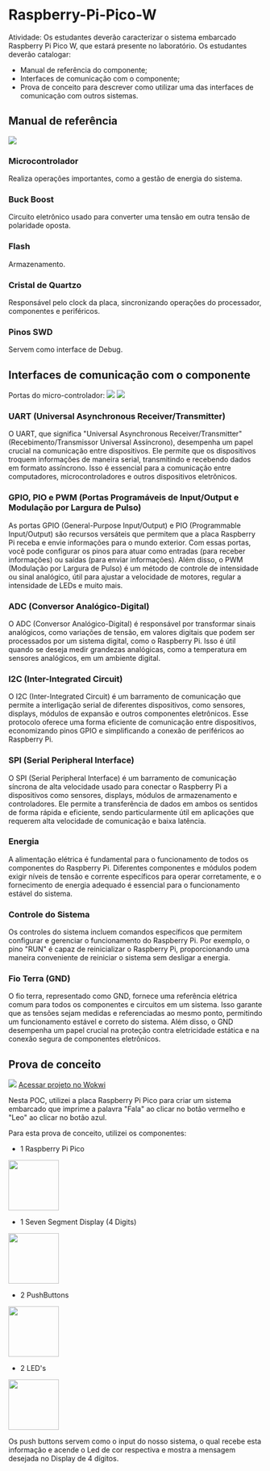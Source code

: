 # Raspberry-Pi-Pico-W

Atividade:
Os estudantes deverão caracterizar o sistema embarcado Raspberry Pi Pico W, que estará presente no laboratório. Os estudantes deverão catalogar:

- Manual de referência do componente;
- Interfaces de comunicação com o componente;
- Prova de conceito para descrever como utilizar uma das interfaces de comunicação com outros sistemas.


## Manual de referência

<img src="img\pase.png">
<h3>Microcontrolador</h3>
Realiza operações importantes, como a gestão de energia do sistema.

<h3>Buck Boost</h3>
Circuito eletrônico usado para converter uma tensão em outra tensão de polaridade oposta.

<h3>Flash</h3>
Armazenamento.


<h3>Cristal de Quartzo</h3>
Responsável pelo clock da placa, sincronizando operações do processador, componentes e periféricos.

<h3>Pinos SWD</h3>
Servem como interface de Debug.

## Interfaces de comunicação com o componente
Portas do micro-controlador:
<img src="img\portas.png">
<img src="img\legenda.png">


<h3>UART (Universal Asynchronous Receiver/Transmitter)</h3>
<p>O UART, que significa "Universal Asynchronous Receiver/Transmitter" (Recebimento/Transmissor Universal Assíncrono), desempenha um papel crucial na comunicação entre dispositivos. Ele permite que os dispositivos troquem informações de maneira serial, transmitindo e recebendo dados em formato assíncrono. Isso é essencial para a comunicação entre computadores, microcontroladores e outros dispositivos eletrônicos.</p>

<h3>GPIO, PIO e PWM (Portas Programáveis de Input/Output e Modulação por Largura de Pulso)</h3>
<p>As portas GPIO (General-Purpose Input/Output) e PIO (Programmable Input/Output) são recursos versáteis que permitem que a placa Raspberry Pi receba e envie informações para o mundo exterior. Com essas portas, você pode configurar os pinos para atuar como entradas (para receber informações) ou saídas (para enviar informações). Além disso, o PWM (Modulação por Largura de Pulso) é um método de controle de intensidade ou sinal analógico, útil para ajustar a velocidade de motores, regular a intensidade de LEDs e muito mais.</p>

<h3>ADC (Conversor Analógico-Digital)</h3>
<p>O ADC (Conversor Analógico-Digital) é responsável por transformar sinais analógicos, como variações de tensão, em valores digitais que podem ser processados por um sistema digital, como o Raspberry Pi. Isso é útil quando se deseja medir grandezas analógicas, como a temperatura em sensores analógicos, em um ambiente digital.</p>

<h3>I2C (Inter-Integrated Circuit)</h3>
<p>O I2C (Inter-Integrated Circuit) é um barramento de comunicação que permite a interligação serial de diferentes dispositivos, como sensores, displays, módulos de expansão e outros componentes eletrônicos. Esse protocolo oferece uma forma eficiente de comunicação entre dispositivos, economizando pinos GPIO e simplificando a conexão de periféricos ao Raspberry Pi.</p>

<h3>SPI (Serial Peripheral Interface)</h3>
<p>O SPI (Serial Peripheral Interface) é um barramento de comunicação síncrona de alta velocidade usado para conectar o Raspberry Pi a dispositivos como sensores, displays, módulos de armazenamento e controladores. Ele permite a transferência de dados em ambos os sentidos de forma rápida e eficiente, sendo particularmente útil em aplicações que requerem alta velocidade de comunicação e baixa latência.</p>

<h3>Energia</h3>
<p>A alimentação elétrica é fundamental para o funcionamento de todos os componentes do Raspberry Pi. Diferentes componentes e módulos podem exigir níveis de tensão e corrente específicos para operar corretamente, e o fornecimento de energia adequado é essencial para o funcionamento estável do sistema.</p>

<h3>Controle do Sistema</h3>
<p>Os controles do sistema incluem comandos específicos que permitem configurar e gerenciar o funcionamento do Raspberry Pi. Por exemplo, o pino "RUN" é capaz de reinicializar o Raspberry Pi, proporcionando uma maneira conveniente de reiniciar o sistema sem desligar a energia.</p>

<h3>Fio Terra (GND)</h3>
<p>O fio terra, representado como GND, fornece uma referência elétrica comum para todos os componentes e circuitos em um sistema. Isso garante que as tensões sejam medidas e referenciadas ao mesmo ponto, permitindo um funcionamento estável e correto do sistema. Além disso, o GND desempenha um papel crucial na proteção contra eletricidade estática e na conexão segura de componentes eletrônicos.</p>


## Prova de conceito
<img src="img\project raspberry.png">
<a href="https://wokwi.com/projects/379421348555692033">Acessar projeto no Wokwi</a>

Nesta POC, utilizei a placa Raspberry Pi Pico para criar um sistema embarcado que imprime a palavra "Fala" ao clicar no botão vermelho e "Leo" ao clicar no botão azul.

Para esta prova de conceito, utilizei os componentes:

- 1 Raspberry Pi Pico
<img src="img\raspberry.png" height="100" rotate="90">

- 1 Seven Segment Display (4 Digits)
<img src="img\asdfe.png" height="100">

- 2 PushButtons
<img src="img\btnss.png" height="100">

- 2 LED's
<img src="img\leds.png" height="100">

Os push buttons servem como o input do nosso sistema, o qual recebe esta informação e acende o Led de cor respectiva e mostra a mensagem desejada no Display de 4 dígitos.